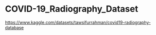 # COVID-19_Radiography_Dataset
https://www.kaggle.com/datasets/tawsifurrahman/covid19-radiography-database

